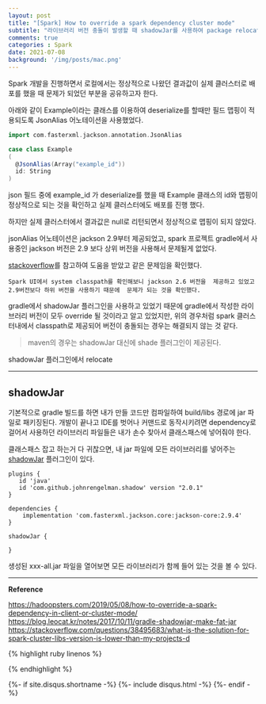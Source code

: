 ```yaml
---
layout: post
title: "[Spark] How to override a spark dependency cluster mode"   
subtitle: "라이브러리 버전 충돌이 발생할 때 shadowJar를 사용하여 package relocate"    
comments: true
categories : Spark
date: 2021-07-08
background: '/img/posts/mac.png'
---
```


Spark 개발을 진행하면서 로컬에서는 정상적으로 나왔던 결과값이 
실제 클러스터로 배포를 했을 때 문제가 되었던 부분을 공유하고자 한다.   

아래와 같이 Example이라는 클래스를 이용하여 deserialize를 할때만 
필드 맵핑이 적용되도록 JsonAlias 어노테이션을 사용했었다.    

```scala
import com.fasterxml.jackson.annotation.JsonAlias

case class Example
(
  @JsonAlias(Array("example_id"))
  id: String
)
```

json 필드 중에 example_id 가 deserialize를 했을 때 Example 클래스의 
id와 맵핑이 정상적으로 되는 것을 확인하고 
실제 클러스터에도 배포를 진행 했다.   

하지만 실제 클러스터에서 결과값은 null로 리턴되면서 정상적으로 맵핑이 되지 않았다.   

jsonAlias 어노테이션은 jackson 2.9부터 제공되었고, 
spark 프로젝트 gradle에서 사용중인 jackson 버전은 2.9 보다 상위 버전을 
사용해서 문제될게 없었다. 

[stackoverflow](https://stackoverflow.com/questions/38495683/what-is-the-solution-for-spark-cluster-libs-version-is-lower-than-my-projects-d)를 
참고하여 도움을 받았고 같은 문제임을 확인했다.     

`Spark UI에서 system classpath를 확인해보니 jackson 2.6 버전을 
제공하고 있었고 2.9버전보다 하위 버전을 사용하기 때문에 
문제가 되는 것을 확인했다.`        

gradle에서 shadowJar 플러그인을 사용하고 있었기 때문에 
gradle에서 작성한 라이브러리 버전이 모두 override 될 것이라고 
알고 있었지만, 위의 경우처럼 spark 클러스터내에서 classpath로 제공되어 
버전이 충돌되는 경우는 해결되지 않는 것 같다.   

> maven의 경우는 shadowJar 대신에 shade 플러그인이 제공된다.   

shadowJar 플러그인에서 relocate 

- - -    

## shadowJar 

기본적으로 gradle 빌드를 하면 내가 만들 코드만 컴파일하여 build/libs 경로에 
jar 파일로 패키징된다. 개발이 끝나고 IDE를 벗어나 커맨드로 동작시키려면 
dependency로 걸어서 사용하던 라이브러리 파일들은 내가 손수 찾아서 클래스패스에 
넣어줘야 한다.   

클래스패스 잡고 하는거 다 귀찮으면, 내 jar 파일에 모든 라이브러리를 넣어주는 
[shadowJar](https://imperceptiblethoughts.com/shadow/) 플러그인이 있다.   

```
plugins {
   id 'java'
   id 'com.github.johnrengelman.shadow' version "2.0.1"
}

dependencies {
    implementation 'com.fasterxml.jackson.core:jackson-core:2.9.4'
}

shadowJar {

}
```

생성된 xxx-all.jar 파일을 열어보면 모든 라이브러리가 함께 들어 있는 것을 
볼 수 있다.   


- - - 

**Reference**     

<https://hadoopsters.com/2019/05/08/how-to-override-a-spark-dependency-in-client-or-cluster-mode/>    
<https://blog.leocat.kr/notes/2017/10/11/gradle-shadowjar-make-fat-jar>    
<https://stackoverflow.com/questions/38495683/what-is-the-solution-for-spark-cluster-libs-version-is-lower-than-my-projects-d>   

{% highlight ruby linenos %}

{% endhighlight %}


{%- if site.disqus.shortname -%}
    {%- include disqus.html -%}
{%- endif -%}


